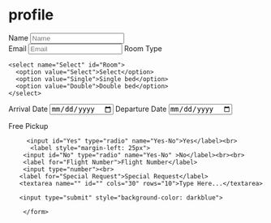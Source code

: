 # profile
<!DOCTYPE html>
<html lang="en">
<head>
  <meta charset="UTF-8">
  <meta http-equiv="X-UA-Compatible" content="IE=Edge">
  <meta name="viewport" content="width=device-width, initial-scale=1">

  <title>HTML</title>
  
  <!-- HTML -->
  

  <!-- Custom Styles -->
  <link rel="stylesheet" href="style.css">
</head>

<body>
  <!-- starting of form-->
  <form>
    <label for="Name">Name</label>
    <input placeholder="Name" type="text"><br>
    <label for="Email">Email</label>
    <input placeholder="Email" type="email">
    <label for="Room Type">Room Type</label>
    
    <select name="Select" id="Room">
      <option value="Select">Select</option>
      <option value="Single">Single bed</option>
      <option value="Double">Double bed</option>
    </select>
 <label for="Arrival Date">Arrival Date</label>
    <input type="date">
      <label for="Departure Date">Departure Date</label>
      <input type="date">
   <p><label for="Free Pickup">Free Pickup</label>
  <br>
        
         <input id="Yes" type="radio" name="Yes-No">Yes</label><br>
          <label style="margin-left: 25px">
        <input id="No" type="radio" name="Yes-No" >No</label><br><br>
        <label for="Flight Number">Flight Number</label>
        <input type="number"><br>
       <label for="Special Request">Special Request</label>
       <textarea name="" id="" cols="30" rows="10">Type Here...</textarea>
      
       <input type="submit" style="background-color: darkblue">
       
        </form>
</body>
</html>
